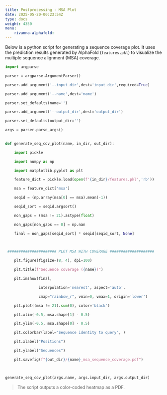 ```yaml
---
title: Postprocessing - MSA Plot
date: 2025-05-20-00:23:54Z
type: docs 
weight: 4350
menu: 
    rivanna-alphafold:
---
```


Below is a python script for generating a sequence coverage plot. It uses the prediction results generated by AlphaFold (`features.pkl`) to visualize the multiple sequence alignment (MSA) coverage. 

```python
import argparse​

parser = argparse.ArgumentParser()​

parser.add_argument('--input_dir',dest='input_dir',required=True)​

parser.add_argument('--name',dest='name')​

parser.set_defaults(name='')​

parser.add_argument('--output_dir',dest='output_dir')​

parser.set_defaults(output_dir='')​

args = parser.parse_args()​

​
def generate_seq_cov_plot(name, in_dir, out_dir):​

    import pickle​

    import numpy as np​

    import matplotlib.pyplot as plt​

    feature_dict = pickle.load(open(f'{in_dir}/features.pkl','rb'))​

    msa = feature_dict['msa']     ​

    seqid = (np.array(msa[0] == msa).mean(-1))​

    seqid_sort = seqid.argsort()​

    non_gaps = (msa != 21).astype(float)​

    non_gaps[non_gaps == 0] = np.nan​

    final = non_gaps[seqid_sort] * seqid[seqid_sort, None]    ​

​

 ###################### PLOT MSA WITH COVERAGE ####################​

    plt.figure(figsize=(8, 4), dpi=100)​

    plt.title(f"Sequence coverage ({name})")​

    plt.imshow(final,​

               interpolation='nearest', aspect='auto',​

               cmap="rainbow_r", vmin=0, vmax=1, origin='lower')​

    plt.plot((msa != 21).sum(0), color='black')​

    plt.xlim(-0.5, msa.shape[1] - 0.5)​

    plt.ylim(-0.5, msa.shape[0] - 0.5)​

    plt.colorbar(label="Sequence identity to query", )​

    plt.xlabel("Positions")​

    plt.ylabel("Sequences")​

    plt.savefig(f"{out_dir}/{name}_msa_sequence_coverage.pdf")​

    ​

generate_seq_cov_plot(args.name, args.input_dir, args.output_dir)


```

> The script outputs a color-coded heatmap as a PDF.